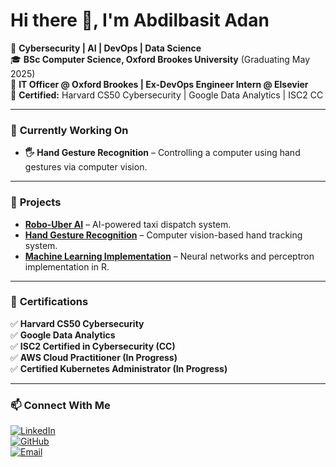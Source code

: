 # Hi there 👋, I'm Abdilbasit Adan  
🚀 **Cybersecurity | AI | DevOps | Data Science**  
🎓 **BSc Computer Science, Oxford Brookes University** (Graduating May 2025)  
💼 **IT Officer @ Oxford Brookes | Ex-DevOps Engineer Intern @ Elsevier**  
📜 **Certified:** Harvard CS50 Cybersecurity | Google Data Analytics | ISC2 CC  

---

### 🔨 **Currently Working On**
- **🖐 Hand Gesture Recognition** – Controlling a computer using hand gestures via computer vision.  


---

### 📂 **Projects**
- **[Robo-Uber AI](https://github.com/AbdilbasitAdan/Robo-Uber)** – AI-powered taxi dispatch system.  
- **[Hand Gesture Recognition](https://github.com/AbdilbasitAdan/Gesture-Control)** – Computer vision-based hand tracking system.  
- **[Machine Learning Implementation](https://github.com/AbdilbasitAdan/ML-Coursework)** – Neural networks and perceptron implementation in R.  

---

### 📜 **Certifications**
✅ **Harvard CS50 Cybersecurity**  
✅ **Google Data Analytics**  
✅ **ISC2 Certified in Cybersecurity (CC)**  
✅ **AWS Cloud Practitioner (In Progress)**  
✅ **Certified Kubernetes Administrator (In Progress)**  

---

### 📫 **Connect With Me**
[![LinkedIn](https://img.shields.io/badge/-LinkedIn-0077B5?style=flat&logo=linkedin&logoColor=white)](https://linkedin.com/in/abdilbasitadan)  
[![GitHub](https://img.shields.io/badge/-GitHub-181717?style=flat&logo=github&logoColor=white)](https://github.com/AbdilbasitAdan)  
[![Email](https://img.shields.io/badge/-Email-D14836?style=flat&logo=gmail&logoColor=white)](mailto:aadan@brookes.ac.uk)  
